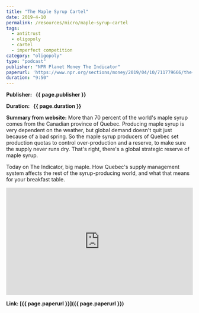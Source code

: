 ```yaml
---
title: "The Maple Syrup Cartel"
date: 2019-4-10
permalink: /resources/micro/maple-syrup-cartel
tags:
  - antitrust
  - oligopoly
  - cartel
  - imperfect competition
category: "oligopoly"
type: "podcast"
publisher: "NPR Planet Money The Indicator"
paperurl: 'https://www.npr.org/sections/money/2019/04/10/711779666/the-maple-syrup-cartel'
duration: "9:50"
---
```


<!-- Google tag (gtag.js) -->
<script async src="https://www.googletagmanager.com/gtag/js?id=G-Q95WSVMDNZ"></script>
<script>
  window.dataLayer = window.dataLayer || [];
  function gtag(){dataLayer.push(arguments);}
  gtag('js', new Date());

  gtag('config', 'G-Q95WSVMDNZ');
</script>


**<span class="bold-podcast">Publisher: </span>&nbsp;<span class="text-podcast"> {{ page.publisher }}</span>**

**<span class="bold-podcast">Duration: </span>&nbsp;<span class="text-podcast"> {{ page.duration }}</span>**

**<span class="bold-podcast">Summary from website:</span>**
More than 70 percent of the world's maple syrup comes from the Canadian province of Quebec. Producing maple syrup is very dependent on the weather, but global demand doesn't quit just because of a bad spring. So the maple syrup producers of Quebec set production quotas to control over-production and a reserve, to make sure the supply never runs dry. That's right, there's a global strategic reserve of maple syrup.

Today on The Indicator, big maple. How Quebec's supply management system affects the rest of the syrup-producing world, and what that means for your breakfast table.


<iframe src="https://www.npr.org/player/embed/711779352/730090692" width="100%" height="290" frameborder="0" scrolling="no" title="NPR embedded audio player"></iframe>




**<span class="small-podcast">Link:</span>&nbsp;<span class="links-podcast">[{{ page.paperurl }}]({{ page.paperurl }})</span>**